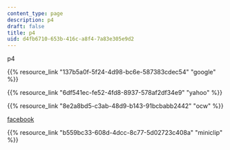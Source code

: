 ```yaml
---
content_type: page
description: p4
draft: false
title: p4
uid: d4fb6710-653b-416c-a8f4-7a83e305e9d2
---
```

p4

{{% resource_link "137b5a0f-5f24-4d98-bc6e-587383cdec54" "google" %}}

{{% resource_link "6df541ec-fe52-4fd8-8937-578af2df34e9" "yahoo" %}}

{{% resource_link "8e2a8bd5-c3ab-48d9-b143-91bcbabb2442" "ocw" %}}

[facebook](http://localhost:8043/sites/test-course-ibrahim555/type/page/edit/d4fb6710-653b-416c-a8f4-7a83e305e9d2/www.facebook.com)

{{% resource_link "b559bc33-608d-4dcc-8c77-5d02723c408a" "miniclip" %}}